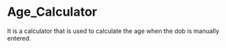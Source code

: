 # Age_Calculator
It is a calculator that is used to calculate the age when the dob is manually entered.
